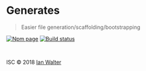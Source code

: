 # Generates
> Easier file generation/scaffolding/bootstrapping

[![Npm page][npm-image]][npm-url]
[![Build status][build-image]][build-url]

&nbsp;

ISC &copy; 2018 [Ian Walter](https://iankwalter.com)

[npm-image]: https://img.shields.io/npm/v/generates.svg
[npm-url]: https://www.npmjs.com/package/generates
[build-image]: https://circleci.com/ianwalter/generates.svg
[build-url]: https://circleci.com/ianwalter/generates
